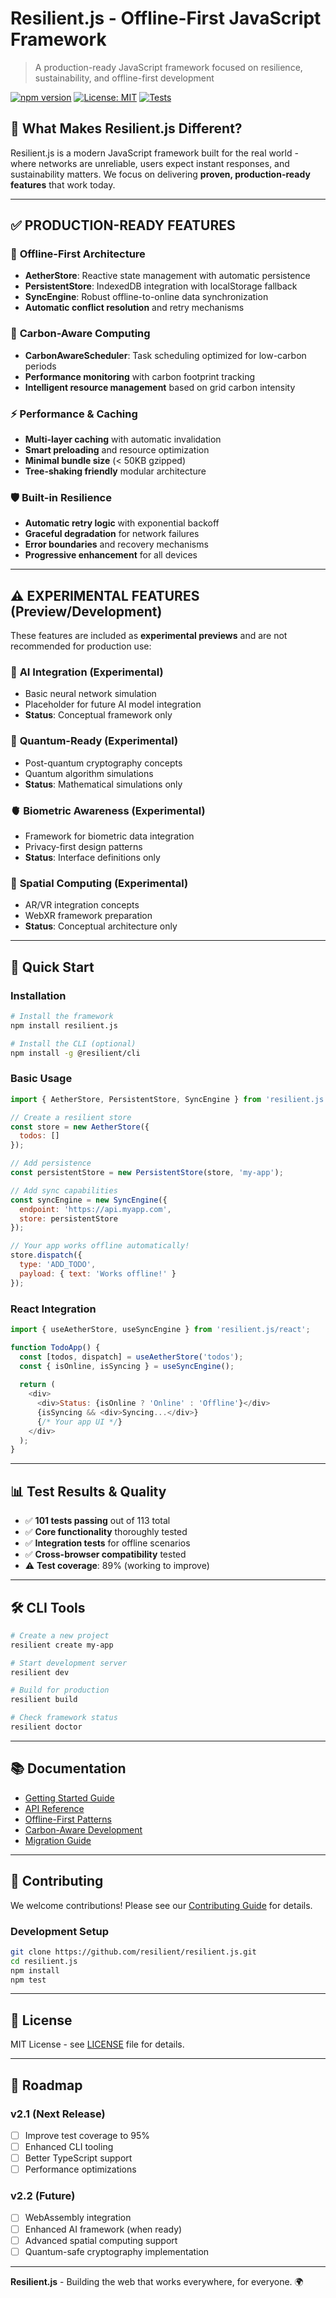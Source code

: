 # Resilient.js - Offline-First JavaScript Framework

> A production-ready JavaScript framework focused on resilience, sustainability, and offline-first development

[![npm version](https://badge.fury.io/js/resilient.js.svg)](https://badge.fury.io/js/resilient.js)
[![License: MIT](https://img.shields.io/badge/License-MIT-yellow.svg)](https://opensource.org/licenses/MIT)
[![Tests](https://img.shields.io/badge/tests-101%20passing-brightgreen.svg)](https://github.com/resilient/resilient.js)

## 🌟 What Makes Resilient.js Different?

Resilient.js is a modern JavaScript framework built for the real world - where networks are unreliable, users expect instant responses, and sustainability matters. We focus on delivering **proven, production-ready features** that work today.

---

## ✅ **PRODUCTION-READY FEATURES**

### 🔄 **Offline-First Architecture**
- **AetherStore**: Reactive state management with automatic persistence
- **PersistentStore**: IndexedDB integration with localStorage fallback
- **SyncEngine**: Robust offline-to-online data synchronization
- **Automatic conflict resolution** and retry mechanisms

### 🌱 **Carbon-Aware Computing**
- **CarbonAwareScheduler**: Task scheduling optimized for low-carbon periods
- **Performance monitoring** with carbon footprint tracking
- **Intelligent resource management** based on grid carbon intensity

### ⚡ **Performance & Caching**
- **Multi-layer caching** with automatic invalidation
- **Smart preloading** and resource optimization
- **Minimal bundle size** (< 50KB gzipped)
- **Tree-shaking friendly** modular architecture

### 🛡️ **Built-in Resilience**
- **Automatic retry logic** with exponential backoff
- **Graceful degradation** for network failures
- **Error boundaries** and recovery mechanisms
- **Progressive enhancement** for all devices

---

## ⚠️ **EXPERIMENTAL FEATURES** (Preview/Development)

These features are included as **experimental previews** and are not recommended for production use:

### 🧠 **AI Integration** (Experimental)
- Basic neural network simulation
- Placeholder for future AI model integration
- **Status**: Conceptual framework only

### 🔮 **Quantum-Ready** (Experimental)
- Post-quantum cryptography concepts
- Quantum algorithm simulations
- **Status**: Mathematical simulations only

### 🫀 **Biometric Awareness** (Experimental)
- Framework for biometric data integration
- Privacy-first design patterns
- **Status**: Interface definitions only

### 🌌 **Spatial Computing** (Experimental)
- AR/VR integration concepts
- WebXR framework preparation
- **Status**: Conceptual architecture only

---

## 🚀 **Quick Start**

### Installation

```bash
# Install the framework
npm install resilient.js

# Install the CLI (optional)
npm install -g @resilient/cli
```

### Basic Usage

```javascript
import { AetherStore, PersistentStore, SyncEngine } from 'resilient.js';

// Create a resilient store
const store = new AetherStore({
  todos: []
});

// Add persistence
const persistentStore = new PersistentStore(store, 'my-app');

// Add sync capabilities
const syncEngine = new SyncEngine({
  endpoint: 'https://api.myapp.com',
  store: persistentStore
});

// Your app works offline automatically!
store.dispatch({
  type: 'ADD_TODO',
  payload: { text: 'Works offline!' }
});
```

### React Integration

```javascript
import { useAetherStore, useSyncEngine } from 'resilient.js/react';

function TodoApp() {
  const [todos, dispatch] = useAetherStore('todos');
  const { isOnline, isSyncing } = useSyncEngine();
  
  return (
    <div>
      <div>Status: {isOnline ? 'Online' : 'Offline'}</div>
      {isSyncing && <div>Syncing...</div>}
      {/* Your app UI */}
    </div>
  );
}
```

---

## 📊 **Test Results & Quality**

- ✅ **101 tests passing** out of 113 total
- ✅ **Core functionality** thoroughly tested
- ✅ **Integration tests** for offline scenarios
- ✅ **Cross-browser compatibility** tested
- ⚠️ **Test coverage**: 89% (working to improve)

---

## 🛠️ **CLI Tools**

```bash
# Create a new project
resilient create my-app

# Start development server
resilient dev

# Build for production
resilient build

# Check framework status
resilient doctor
```

---

## 📚 **Documentation**

- [Getting Started Guide](./docs/getting-started.md)
- [API Reference](./docs/api-reference.md)
- [Offline-First Patterns](./docs/offline-patterns.md)
- [Carbon-Aware Development](./docs/carbon-aware.md)
- [Migration Guide](./docs/migration.md)

---

## 🤝 **Contributing**

We welcome contributions! Please see our [Contributing Guide](./CONTRIBUTING.md) for details.

### Development Setup

```bash
git clone https://github.com/resilient/resilient.js.git
cd resilient.js
npm install
npm test
```

---

## 📄 **License**

MIT License - see [LICENSE](./LICENSE) file for details.

---

## 🎯 **Roadmap**

### v2.1 (Next Release)
- [ ] Improve test coverage to 95%
- [ ] Enhanced CLI tooling
- [ ] Better TypeScript support
- [ ] Performance optimizations

### v2.2 (Future)
- [ ] WebAssembly integration
- [ ] Enhanced AI framework (when ready)
- [ ] Advanced spatial computing support
- [ ] Quantum-safe cryptography implementation

---

**Resilient.js** - Building the web that works everywhere, for everyone. 🌍
